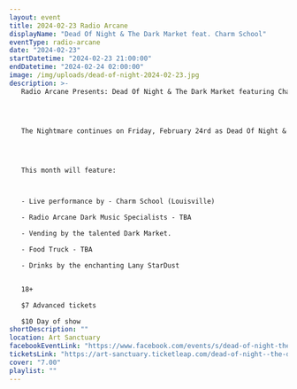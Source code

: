 ```yaml
---
layout: event
title: 2024-02-23 Radio Arcane
displayName: "Dead Of Night & The Dark Market feat. Charm School"
eventType: radio-arcane
date: "2024-02-23"
startDatetime: "2024-02-23 21:00:00"
endDatetime: "2024-02-24 02:00:00"
image: /img/uploads/dead-of-night-2024-02-23.jpg
description: >-
   Radio Arcane Presents: Dead Of Night & The Dark Market featuring Charm School




   The Nightmare continues on Friday, February 24rd as Dead Of Night & The Dark Market keep up the monthly grind of dark eclectic music. Come out and help keep the dancefloor barely alive as we celebrate the glum drudgery of our dreadful existence.




   This month will feature:



   - Live performance by - Charm School (Louisville)

   - Radio Arcane Dark Music Specialists - TBA

   - Vending by the talented Dark Market.

   - Food Truck - TBA

   - Drinks by the enchanting Lany StarDust


   18+

   $7 Advanced tickets

   $10 Day of show
shortDescription: ""
location: Art Sanctuary
facebookEventLink: "https://www.facebook.com/events/s/dead-of-night-the-dark-market-/865610065301540"
ticketsLink: "https://art-sanctuary.ticketleap.com/dead-of-night--the-dark-market-featuring-charm-school"
cover: "7.00"
playlist: ""
---
```

